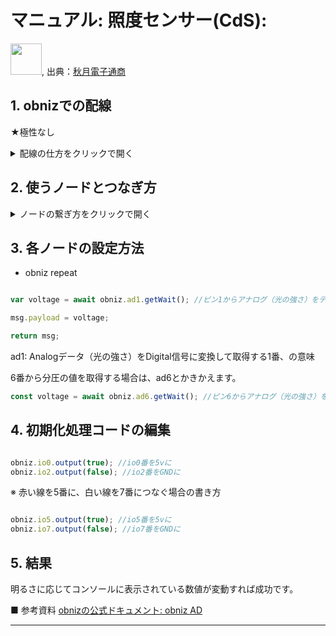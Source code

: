 # マニュアル: 照度センサー(CdS): 

<img src="https://akizukidenshi.com/img/goods/L/100110.jpg" width="50">, 出典：[秋月電子通商](https://akizukidenshi.com/catalog/g/g100110/)
## 1. obnizでの配線

★極性なし
<details><summary>配線の仕方をクリックで開く</summary>

| 電子パーツの脚         | 接続先         |
|--------------|---------------|
|  ジャンパワイヤ赤 |   obnizの0番   |
|   ジャンパワイヤ白 |  obnizの1番    |
|   ジャンパワイヤ黒 |  obnizの2番    |

<img src="https://img.esa.io/uploads/production/attachments/3062/2019/06/20/8131/cbd3510a-9c8f-47eb-84c8-b99edb9c8336.jpg" width="500">


<img src="https://img.esa.io/uploads/production/attachments/3062/2019/06/20/8131/1b53f227-13cb-4f93-86bc-26d7673c834c.jpg" width="500">

</details>

## 2. 使うノードとつなぎ方

<details><summary>ノードの繋ぎ方をクリックで開く</summary>
- obniz repeat
- debug

<a href="https://gyazo.com/d324617577c3c0af6a86362a49f3509b"><img src="https://i.gyazo.com/d324617577c3c0af6a86362a49f3509b.png" alt="Image from Gyazo" width="500"/></a>

</details>

## 3. 各ノードの設定方法


- obniz repeat

```javascript

var voltage = await obniz.ad1.getWait(); //ピン1からアナログ（光の強さ）をデジタル信号に変換した値を取得

msg.payload = voltage;

return msg;

```

ad1: Analogデータ（光の強さ）をDigital信号に変換して取得する1番、の意味

6番から分圧の値を取得する場合は、ad6とかきかえます。

```javascript
const voltage = await obniz.ad6.getWait(); //ピン6からアナログ（光の強さ）をデジタル信号に変換した値を取得

```



## 4. 初期化処理コードの編集

```javascript

obniz.io0.output(true); //io0番を5vに
obniz.io2.output(false); //io2番をGNDに


```

※ 赤い線を5番に、白い線を7番につなぐ場合の書き方

```javascript

obniz.io5.output(true); //io5番を5vに
obniz.io7.output(false); //io7番をGNDに


```



## 5. 結果

明るさに応じてコンソールに表示されている数値が変動すれば成功です。



■ 参考資料
[obnizの公式ドキュメント: obniz AD](https://docs.obniz.com/ja/reference/common/ad)


---




